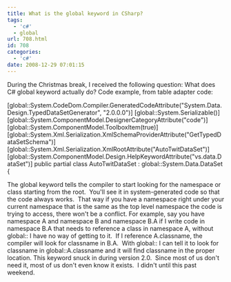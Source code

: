 ```yaml
---
title: What is the global keyword in CSharp?
tags:
  - 'c#'
  - global
url: 708.html
id: 708
categories:
  - 'c#'
date: 2008-12-29 07:01:15
---
```


During the Christmas break, I received the following question: What does C# global keyword actually do? Code example, from table adapter code:

\[global::System.CodeDom.Compiler.GeneratedCodeAttribute("System.Data.Design.TypedDataSetGenerator", "2.0.0.0")\]
\[global::System.Serializable()\]
\[global::System.ComponentModel.DesignerCategoryAttribute("code")\]
\[global::System.ComponentModel.ToolboxItem(true)\]
\[global::System.Xml.Serialization.XmlSchemaProviderAttribute("GetTypedDataSetSchema")\]
\[global::System.Xml.Serialization.XmlRootAttribute("AutoTwitDataSet")\]
\[global::System.ComponentModel.Design.HelpKeywordAttribute("vs.data.DataSet")\]
public partial class AutoTwitDataSet : global::System.Data.DataSet {

[](//11011.net/software/vspaste)The global keyword tells the compiler to start looking for the namespace or class starting from the root.  You'll see it in system-generated code so that the code always works.  That way if you have a namespace right under your current namespace that is the same as the top level namespace the code is trying to access, there won't be a conflict. For example, say you have namespace A and namespace B and namespace B.A if I write code in namespace B.A that needs to reference a class in namespace A, without global:: I have no way of getting to it.  If I reference A.classname, the compiler will look for classname in B.A.  With global:: I can tell it to look for classname in global::A.classname and it will find classname in the proper location. This keyword snuck in during version 2.0.  Since most of us don't need it, most of us don't even know it exists.  I didn't until this past weekend.
